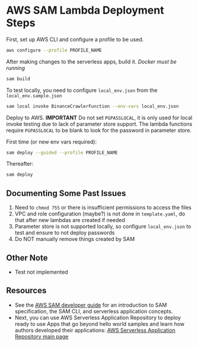 # AWS SAM Lambda Deployment Steps

First, set up AWS CLI and configure a profile to be used.

```bash
aws configure --profile PROFILE_NAME
```

After making changes to the serverless apps, build it. *Docker must be running*

```bash
sam build
```

To test locally, you need to configure `local_env.json` from the `local_env.sample.json`

```bash
sam local invoke BinanceCrawlerFunction --env-vars local_env.json
```

Deploy to AWS.  **IMPORTANT** Do not set `PGPASSLOCAL`, it is only used for local invoke testing due to lack of parameter store support.  The lambda functions require `PGPASSLOCAL` to be blank to look for the password in parameter store.

First time (or new env vars required):

```bash
sam deploy --guided --profile PROFILE_NAME
```

Thereafter:

```bash
sam deploy
```

## Documenting Some Past Issues

1. Need to `chmod 755` or there is insufficient permissions to access the files
2. VPC and role configuration (maybe?) is not done in `template.yaml`, do that after new lambdas are created if needed
3. Parameter store is not supported locally, so configure `local_env.json` to test and ensure to not deploy passwords
4. Do NOT manually remove things created by SAM

## Other Note

* Test not implemented

## Resources

* See the [AWS SAM developer guide](https://docs.aws.amazon.com/serverless-application-model/latest/developerguide/what-is-sam.html) for an introduction to SAM specification, the SAM CLI, and serverless application concepts.
* Next, you can use AWS Serverless Application Repository to deploy ready to use Apps that go beyond hello world samples and learn how authors developed their applications: [AWS Serverless Application Repository main page](https://aws.amazon.com/serverless/serverlessrepo/)
